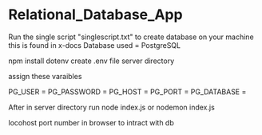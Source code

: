 ﻿# Relational_Database_App

Run the single script "singlescript.txt" to create database on your machine this is found in x-docs
Database used = PostgreSQL

npm install dotenv
create .env file server directory

assign these varaibles

PG_USER = 
PG_PASSWORD = 
PG_HOST = 
PG_PORT = 
PG_DATABASE = 

After in server directory run node index.js or nodemon index.js

locohost port number in browser to intract with db


